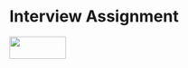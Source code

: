 # Interview Assignment
<img src="https://www.themoviedb.org/assets/2/v4/logos/408x161-powered-by-rectangle-green-bb4301c10ddc749b4e79463811a68afebeae66ef43d17bcfd8ff0e60ded7ce99.png" width="100" height="40" />
